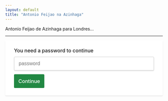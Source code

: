 ```yaml
---
layout: default
title: "Antonio Feijao na Azinhaga"
---
```


Antonio Feijao de Azinhaga para Londres...

---

<style>
.protected {
  background: #fff;
  -webkit-box-shadow: 0 2px 3px 0 rgba(0, 0, 0, 0.1);
  box-shadow: 0 2px 3px 0 rgba(0, 0, 0, 0.1);
  border-radius: 3px;
  min-width: 500px;
}

.protected__content {
    padding: 24px 28px;
}

.protected__content__heading {
    font-size: 16px;
    font-weight: 500;
    margin: 0 0 12px;
    line-height: 1;
}

.protected__alert {
    display: none;
    border-bottom: 1px solid transparent;
    border-radius: 3px 3px 0 0;
    padding: 12px 14px;
    color: #a94442;
    background-color: #f2dede;
    border-color: #ebccd1;
}

.protected__content__input {
    display: block;
    border: solid 1px #ccc;
    padding: 12px 14px;
    -webkit-box-shadow: 0 2px 3px 0 rgba(0, 0, 0, 0.1);
    box-shadow: 0 2px 3px 0 rgba(0, 0, 0, 0.1);
    font-size: 16px;
    width: 100%;
    border-radius: 3px;

    margin-bottom: 12px;
}

.protected__content__input:focus {
    outline: none;
    border-color: #228843;
}

.protected__content__btn {
    background-color: #228843;
    border-radius: 3px;
    cursor: pointer;
    border: none;
    color: #fff;
    padding: 12px 14px;
    font-family: -apple-system, BlinkMacSystemFont, "Segoe UI", "Roboto", "Oxygen", "Ubuntu", "Cantarell", "Fira Sans", "Droid Sans", "Helvetica Neue", sans-serif;
    font-weight: 500;
    font-size: 16px;

}

.protected__content__btn:hover {
    background-color: #1C6D36;
}
</style>


<div class="protected">
    <div class="protected__alert" data-id="alert">You entered the wrong password</div>
    <div class="protected__content">
        <h1 class="protected__content__heading">You need a password to continue</h1>
        <input class="protected__content__input" data-id="password" type="password" placeholder="password" />
        <button data-id="button" type="button" class="protected__content__btn">Continue</button>
    </div>
</div>

<script type="text/javascript" src="https://cdnjs.cloudflare.com/ajax/libs/js-sha1/0.6.0/sha1.min.js"></script>

<script type="text/javascript" src="/eventos/js/check-my-password.js"></script>
